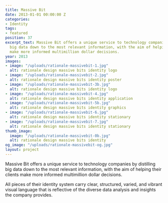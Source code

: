 ```yaml
---
title: Massive Bit
date: 2013-01-01 00:00:00 Z
categories:
- Identity
tags:
- featured
position: 37
excerpt_text: Massive Bit offers a unique service to technology companies by distilling
  big data down to the most relevant information, with the aim of helping their clients
  make more informed multimillion dollar decisions.
year: 2013
images:
- image: "/uploads/rationale-massivebit-1.jpg"
  alt: rationale design massive bits identity logo
- image: "/uploads/rationale-massivebit-2.jpg"
  alt: rationale design massive bits identity poster
- image: "/uploads/rationale-massivebit-3b.jpg"
  alt: rationale design massive bits identity logo
- image: "/uploads/rationale-massivebit-4.jpg"
  alt: rationale design massive bits identity application
- image: "/uploads/rationale-massivebit-5b.jpg"
  alt: rationale design massive bits identity graphics
- image: "/uploads/rationale-massivebit-6.jpg"
  alt: rationale design massive bits identity stationary
- image: "/uploads/rationale-massivebit-7.jpg"
  alt: rationale design massive bits identity stationary
thumb_image:
  image: "/uploads/rationale-massivebit-0b.jpg"
  alt: rationale design massive bits identity
og_image: "/uploads/rationale-massivebit-og.jpg"
layout: project
---
```


Massive Bit offers a unique service to technology companies by distilling big data down to the most relevant information, with the aim of helping their clients make more informed multimillion dollar decisions.			

All pieces of their identity system carry clear, structured, varied, and vibrant visual language that is reflective of the diverse data analysis and insights the company provides.
